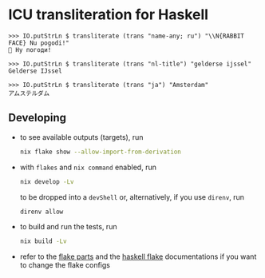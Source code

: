 # ICU transliteration for Haskell

    >>> IO.putStrLn $ transliterate (trans "name-any; ru") "\\N{RABBIT FACE} Nu pogodi!"
    🐰 Ну погоди!

    >>> IO.putStrLn $ transliterate (trans "nl-title") "gelderse ijssel"
    Gelderse IJssel

    >>> IO.putStrLn $ transliterate (trans "ja") "Amsterdam"
    アムステルダム

## Developing

- to see available outputs (targets), run 
  ```sh
  nix flake show --allow-import-from-derivation
  ```
- with `flakes` and `nix command` enabled, run
  ```sh
  nix develop -Lv
  ```
  to be dropped into a `devShell` or, alternatively, if you use `direnv`, run
  ```sh
  direnv allow
  ```
- to build and run the tests, run
  ```sh
  nix build -Lv
  ```
- refer to the [flake parts](https://flake.parts) and the [haskell flake](https://zero-to-flakes.com/haskell-flake/) documentations if you want to change the flake configs
